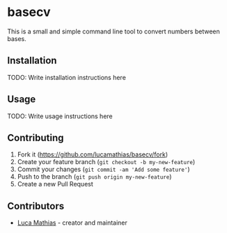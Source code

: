# basecv

This is a small and simple command line tool to convert numbers between bases. 

## Installation

TODO: Write installation instructions here

## Usage

TODO: Write usage instructions here

## Contributing

1. Fork it (<https://github.com/lucamathias/basecv/fork>)
2. Create your feature branch (`git checkout -b my-new-feature`)
3. Commit your changes (`git commit -am 'Add some feature'`)
4. Push to the branch (`git push origin my-new-feature`)
5. Create a new Pull Request

## Contributors

- [Luca Mathias](https://github.com/lucamathias) - creator and maintainer
